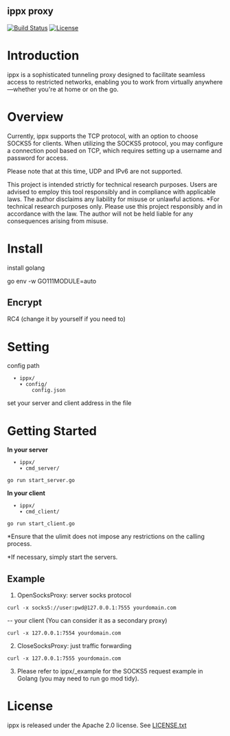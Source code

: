 ## ippx proxy

[![Build Status](https://travis-ci.com/MissPP/ippx.svg?branch=main)](https://travis-ci.com/MissPP/ippx)
[![License](https://img.shields.io/badge/License-Apache%202.0-blue.svg)](https://opensource.org/licenses/Apache-2.0)

# Introduction

ippx is a sophisticated tunneling proxy designed to facilitate seamless access to restricted networks, enabling you to work from virtually anywhere—whether you're at home or on the go.

# Overview
 
Currently, ippx supports the TCP protocol, with an option to choose SOCKS5 for clients. When utilizing the SOCKS5 protocol, you may configure a connection pool based on TCP, which requires setting up a username and password for access.

Please note that at this time, UDP and IPv6 are not supported.

This project is intended strictly for technical research purposes. Users are advised to employ this tool responsibly and in compliance with applicable laws. The author disclaims any liability for misuse or unlawful actions.
*For technical research purposes only. Please use this project responsibly and in accordance with the law. The author will not be held liable for any consequences arising from misuse.
 
 

# Install

install golang 

go env -w GO111MODULE=auto


## Encrypt
RC4 (change it by yourself if you need to)

# Setting
config path
```
  ▾ ippx/
    ▾ config/
        config.json
```

set your server and client address in the file


# Getting Started
**In your server**
```
  ▾ ippx/
    ▾ cmd_server/
```

    go run start_server.go

**In your client**
```
  ▾ ippx/
    ▾ cmd_client/
```

    go run start_client.go

*Ensure that the ulimit does not impose any restrictions on the calling process.

*If necessary, simply start the servers.

 
## Example
1. OpenSocksProxy:
server socks protocol
```
curl -x socks5://user:pwd@127.0.0.1:7555 yourdomain.com
```
 -- your client (You can consider it as a secondary proxy)
```
curl -x 127.0.0.1:7554 yourdomain.com
 ```
2. CloseSocksProxy: just traffic forwarding
```
curl -x 127.0.0.1:7555 yourdomain.com
```
3. Please refer to ippx/_example for the SOCKS5 request example in Golang (you may need to run go mod tidy).

# License

ippx is released under the Apache 2.0 license. See [LICENSE.txt](https://github.com/MissPP/ippx/LICENSE)
